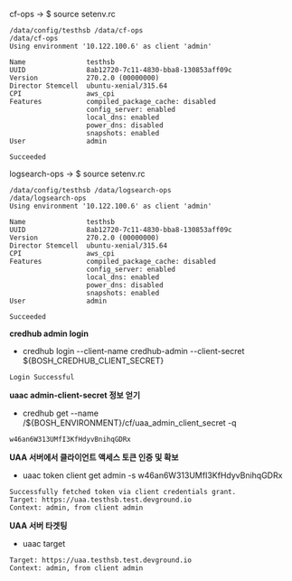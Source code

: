 cf-ops -> $ source setenv.rc 

```
/data/config/testhsb /data/cf-ops
/data/cf-ops
Using environment '10.122.100.6' as client 'admin'

Name               testhsb  
UUID               8ab12720-7c11-4830-bba8-130853aff09c  
Version            270.2.0 (00000000)  
Director Stemcell  ubuntu-xenial/315.64  
CPI                aws_cpi  
Features           compiled_package_cache: disabled  
                   config_server: enabled  
                   local_dns: enabled  
                   power_dns: disabled  
                   snapshots: enabled  
User               admin  

Succeeded
```



logsearch-ops -> $ source setenv.rc

```
/data/config/testhsb /data/logsearch-ops
/data/logsearch-ops
Using environment '10.122.100.6' as client 'admin'

Name               testhsb  
UUID               8ab12720-7c11-4830-bba8-130853aff09c  
Version            270.2.0 (00000000)  
Director Stemcell  ubuntu-xenial/315.64  
CPI                aws_cpi  
Features           compiled_package_cache: disabled  
                   config_server: enabled  
                   local_dns: enabled  
                   power_dns: disabled  
                   snapshots: enabled  
User               admin  

Succeeded
```



**credhub admin login**

- credhub login --client-name credhub-admin --client-secret ${BOSH_CREDHUB_CLIENT_SECRET}

```
Login Successful
```

**uaac admin-client-secret 정보 얻기**

- credhub get --name /${BOSH_ENVIRONMENT}/cf/uaa_admin_client_secret -q

```
w46an6W313UMfI3KfHdyvBnihqGDRx
```

**UAA 서버에서 클라이언트 액세스 토큰 인증 및 확보**

- uaac token client get admin -s w46an6W313UMfI3KfHdyvBnihqGDRx

```
Successfully fetched token via client credentials grant.
Target: https://uaa.testhsb.test.devground.io
Context: admin, from client admin
```

**UAA 서버 타겟팅**

- uaac target

```
Target: https://uaa.testhsb.test.devground.io
Context: admin, from client admin
```

